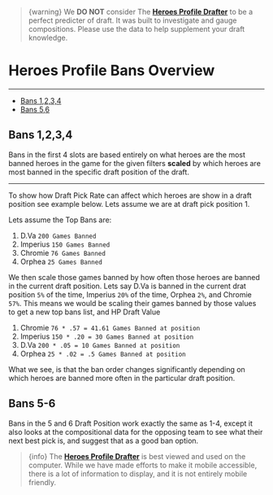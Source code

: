 > {warning} We **DO NOT** consider The **[Heroes Profile Drafter](https://drafter.heroesprofile.com/)** to be a perfect predicter of draft.  It was built to investigate and gauge compositions.  Please use the data to help supplement your draft knowledge.

# Heroes Profile Bans Overview

---

- [Bans 1,2,3,4](#bans-1-4)
- [Bans 5,6](#bans-5-6)

<a name="bans-1-4"></a>
## Bans 1,2,3,4
Bans in the first 4 slots are based entirely on what heroes are the most banned heroes in the game for the given filters **scaled** by which heroes are most banned in the specific draft position of the draft.

---

To show how Draft Pick Rate can affect which heroes are show in a draft position see example below.  Lets assume we are at draft pick position 1.

Lets assume the Top Bans are:
1. D.Va       `200 Games Banned`
2. Imperius   `150 Games Banned`
3. Chromie    `76 Games Banned`
4. Orphea     `25 Games Banned`

We then scale those games banned by how often those heroes are banned in the current draft position.  Lets say D.Va is banned in the current drat position `5%` of the time, Imperius `20%` of the time, Orphea `2%`, and Chromie `57%`.  This means we would be scaling their games banned by those values to get a new top bans list, and HP Draft Value

1. Chromie    `76 * .57 = 41.61 Games Banned at position`
2. Imperius   `150 * .20 = 30 Games Banned at position`
3. D.Va       `200 * .05 = 10 Games Banned at position`
4. Orphea     `25 * .02 = .5 Games Banned at position`

What we see, is that the ban order changes significantly depending on which heroes are banned more often in the particular draft position.

<a name="bans-5-6"></a>
## Bans 5-6
Bans in the 5 and 6 Draft Position work exactly the same as 1-4, except it also looks at the compositional data for the opposing team to see what their next best pick is, and suggest that as a good ban option.

> {info} The **[Heroes Profile Drafter](https://drafter.heroesprofile.com/)** is best viewed and used on the computer.  While we have made efforts to make it mobile accessible, there is a lot of information to display, and it is not entirely mobile friendly.
